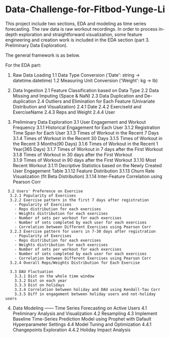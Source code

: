 # Data-Challenge-for-Fitbod-Yunge-Li

This project include two sections, EDA and modeling as time series forecasting.
The raw data is raw workout recordings. In order to process in-depth exploration and straightforward visualization,
some feature engineering and creation work is included in the EDA section (part 3. Preliminary Data Exploration).

The general framework is as below.

For the EDA part:
  1. Raw Data Loading
    1.1 Data Type Conversion ('Date': string -> datetime.datetime)
    1.2 Measuring Unit Conversion ('Weight': kg -> lb)
    
  2. Data Ingestion
    2.1 Feature Classification based on Data Type
    2.2 Data Missing and Imputing (Space & NaN)
    2.3 Data Duplication and De-duplication
    2.4 Outliers and Elimination for Each Feature (Univariate Distribution and Visualization)
      2.4.1 Date
      2.4.2 ExerciseId and ExerciseName
      2.4.3 Reps and Weight
      2.4.4 User
      
   3. Preliminary Data Exploration
    3.1 User Engagement and Workout Frequency
      3.1.1 Historical Engagement for Each User
      3.1.2 Registration Time Span for Each User
      3.1.3 Times of Workout in the Recent 7 Days
      3.1.4 Times of Workout in the Recent 30 Days
      3.1.5 Times of Workout in the Recent 3 Months(90 Days)
      3.1.6 Times of Workout in the Recent 1 Year(365 Days)
      3.1.7 Times of Workout in 7 days after the First Workout
      3.1.8 Times of Workout in 30 days after the First Workout   
      3.1.9 Times of Workout in 90 days after the First Workout
      3.1.10 Most Recent Workout
      3.1.11 Decriptive Statistics based on the Newly Created User Engagement Table
      3.1.12 Feature Distribution
      3.1.13 Churn Rate Visualization (fit Beta Distribution)
      3.1.14 Inter-Feature Correlation using Pearson Corr
     
     3.2 Users' Preference on Exercise
      3.2.1 Popularity of Exercises
      3.2.2 Exercise pattern in the first 7 days after registration
        - Popularity of Exercises 
        - Reps distribution for each exercises
        - Weights distribution for each exercises
        - Number of sets per workout for each exercises
        - Number of sets completed by each user for each exercises
        - Correlation between Different Exercises using Pearson Corr
      3.2.3 Exercise pattern for users in 7-30 days after registration
        - Popularity of Exercises 
        - Reps distribution for each exercises
        - Weights distribution for each exercises
        - Number of sets per workout for each exercises
        - Number of sets completed by each user for each exercises
        - Correlation between Different Exercises using Pearson Corr
      3.2.4 Overall Reps/Weights Distribution for Each Exercise
      
      3.3 DAU Fluctuation
        3.3.1 Dist on the whole time window
        3.3.2 Dist on each year
        3.3.3 Dist on holidays
        3.3.4 Correlation between holiday and DAU using Kendall-Tau Corr
        3.3.5 Diff in engagement between holiday users and not-holiday users
        
  4. Data Modeling —— Time Series Forecasting on Active Users
      4.1 Preliminary Analysis and Visualization
      4.2 Resampling
      4.3 Implement Baseline Time-Series Prediction Model using Prophet with Dafault Hyperparameter Settings
      4.4 Model Tuning and Optimization
        4.4.1 Changepoints Exploration
        4.4.2 Holiday Impact Analysis
       
        
      
         
      
      
      
   
